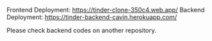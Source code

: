Frontend Deployment: https://tinder-clone-350c4.web.app/
Backend Deployment: https://tinder-backend-cavin.herokuapp.com/



Please check backend codes on another repository.